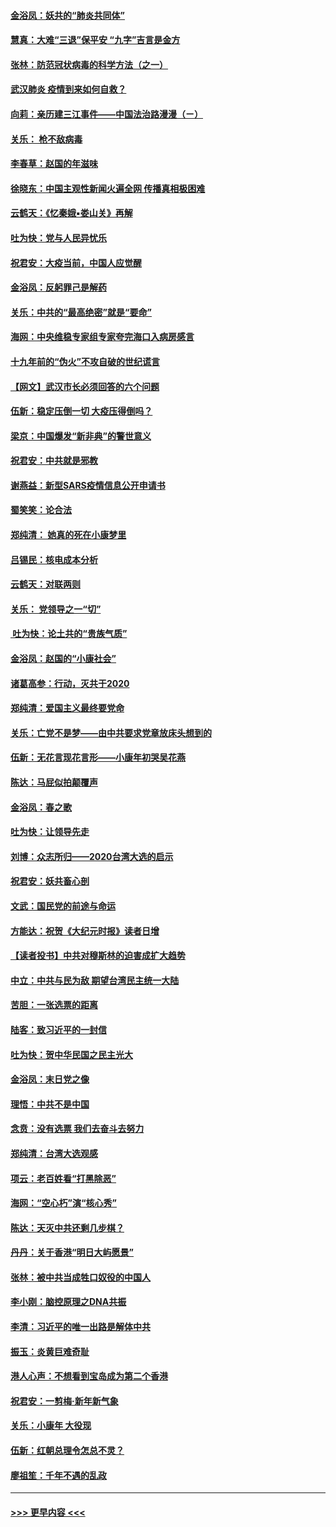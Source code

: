 #### [金浴凤：妖共的“肺炎共同体”](../pages/nsc993/n11829448.md?t=01300201) 
#### [慧真：大难“三退”保平安 “九字”吉言是金方](../pages/nsc993/n11829501.md?t=01300201) 
#### [张林：防范冠状病毒的科学方法（之一）](../pages/nsc993/n11828618.md?t=01300201) 
#### [武汉肺炎 疫情到来如何自救？](../pages/nsc993/n11827632.md?t=01300201) 
#### [向莉：亲历建三江事件——中国法治路漫漫（ㄧ）](../pages/nsc993/n11827190.md?t=01300201) 
#### [关乐： 枪不敌病毒](../pages/nsc993/n11826746.md?t=01300201) 
#### [李春草：赵国的年滋味](../pages/nsc993/n11826321.md?t=01300201) 
#### [徐晓东：中国主观性新闻火遍全网 传播真相极困难](../pages/nsc993/n11826508.md?t=01300201) 
#### [云鹤天：《忆秦娥▪娄山关》再解](../pages/nsc993/n11824682.md?t=01300201) 
#### [吐为快：党与人民异忧乐](../pages/nsc993/n11824660.md?t=01300201) 
#### [祝君安：大疫当前，中国人应觉醒](../pages/nsc993/n11821946.md?t=01300201) 
#### [金浴凤：反躬罪己是解药](../pages/nsc993/n11820280.md?t=01300201) 
#### [关乐：中共的“最高绝密”就是“要命”](../pages/nsc993/n11816946.md?t=01300201) 
#### [海网：中央维稳专家组专家夸完海口入病房感言](../pages/nsc993/n11815138.md?t=01300201) 
#### [十九年前的“伪火”不攻自破的世纪谎言](../pages/nsc993/n11813238.md?t=01300201) 
#### [【网文】武汉市长必须回答的六个问题](../pages/nsc993/n11813848.md?t=01300201) 
#### [伍新：稳定压倒一切 大疫压得倒吗？](../pages/nsc993/n11812634.md?t=01300201) 
#### [梁京：中国爆发“新非典”的警世意义](../pages/nsc993/n11812554.md?t=01300201) 
#### [祝君安：中共就是邪教](../pages/nsc993/n11812431.md?t=01300201) 
#### [谢燕益：新型SARS疫情信息公开申请书](../pages/nsc993/n11808840.md?t=01300201) 
#### [蜀笑笑：论合法](../pages/nsc993/n11808064.md?t=01300201) 
#### [郑纯清： 她真的死在小康梦里](../pages/nsc993/n11806623.md?t=01300201) 
#### [吕锡民：核电成本分析](../pages/nsc993/n11806284.md?t=01300201) 
#### [云鹤天：对联两则](../pages/nsc993/n11805957.md?t=01300201) 
#### [关乐： 党领导之一“切”](../pages/nsc993/n11804505.md?t=01300201) 
#### [ 吐为快：论土共的“贵族气质”](../pages/nsc993/n11804490.md?t=01300201) 
#### [金浴凤：赵国的“小康社会”](../pages/nsc993/n11804452.md?t=01300201) 
#### [诸葛高参：行动，灭共于2020](../pages/nsc993/n11804120.md?t=01300201) 
#### [郑纯清：爱国主义最终要党命](../pages/nsc993/n11802197.md?t=01300201) 
#### [关乐：亡党不是梦——由中共要求党章放床头想到的](../pages/nsc993/n11802156.md?t=01300201) 
#### [伍新：无花言现花言形——小康年初哭吴花燕](../pages/nsc993/n11800044.md?t=01300201) 
#### [陈达：马屁似拍颠覆声](../pages/nsc993/n11800010.md?t=01300201) 
#### [金浴凤：春之歌](../pages/nsc993/n11797687.md?t=01300201) 
#### [吐为快：让领导先走](../pages/nsc993/n11797512.md?t=01300201) 
#### [刘博：众志所归——2020台湾大选的启示](../pages/nsc993/n11796878.md?t=01300201) 
#### [祝君安：妖共畜心剖](../pages/nsc993/n11794273.md?t=01300201) 
#### [文武：国民党的前途与命运](../pages/nsc993/n11794198.md?t=01300201) 
#### [方能达：祝贺《大纪元时报》读者日增](../pages/nsc993/n11793807.md?t=01300201) 
#### [【读者投书】中共对穆斯林的迫害成扩大趋势](../pages/nsc993/n11791371.md?t=01300201) 
#### [中立：中共与民为敌 期望台湾民主统一大陆](../pages/nsc993/n11790392.md?t=01300201) 
#### [苦胆：一张选票的距离](../pages/nsc993/n11788914.md?t=01300201) 
#### [陆客：致习近平的一封信](../pages/nsc993/n11788867.md?t=01300201) 
#### [吐为快：贺中华民国之民主光大](../pages/nsc993/n11788618.md?t=01300201) 
#### [金浴凤：末日党之像](../pages/nsc993/n11787475.md?t=01300201) 
#### [理悟：中共不是中国](../pages/nsc993/n11787463.md?t=01300201) 
#### [念贲：没有选票  我们去奋斗去努力](../pages/nsc993/n11787398.md?t=01300201) 
#### [郑纯清：台湾大选观感](../pages/nsc993/n11786210.md?t=01300201) 
#### [项云：老百姓看“打黑除恶”](../pages/nsc993/n11785398.md?t=01300201) 
#### [海网：“空心朽”演“核心秀”](../pages/nsc993/n11783874.md?t=01300201) 
#### [陈达：天灭中共还剩几步棋？](../pages/nsc993/n11783719.md?t=01300201) 
#### [丹丹：关于香港“明日大屿愿景”](../pages/nsc993/n11783273.md?t=01300201) 
#### [张林：被中共当成牲口奴役的中国人](../pages/nsc993/n11782397.md?t=01300201) 
#### [李小刚：脑控原理之DNA共振](../pages/nsc993/n11780962.md?t=01300201) 
#### [李清：习近平的唯一出路是解体中共](../pages/nsc993/n11780866.md?t=01300201) 
#### [振玉：炎黄巨难奇耻](../pages/nsc993/n11779632.md?t=01300201) 
#### [港人心声：不想看到宝岛成为第二个香港](../pages/nsc993/n11778817.md?t=01300201) 
#### [祝君安：一剪梅‧新年新气象](../pages/nsc993/n11776340.md?t=01300201) 
#### [关乐：小康年 大役现](../pages/nsc993/n11774213.md?t=01300201) 
#### [伍新：红朝总理令怎总不灵？](../pages/nsc993/n11770813.md?t=01300201) 
#### [廖祖笙：千年不遇的乱政](../pages/nsc993/n11770373.md?t=01300201) 

----
#### [ >>> 更早内容 <<< ](../indexes/nsc993-earlier.md)
